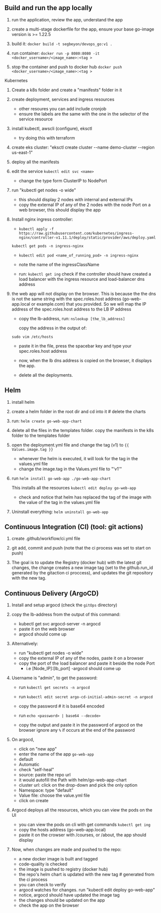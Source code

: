 ## Build and run the app locally

1. run the application, review the app, understand the app

2. create a multi-stage dockerfile for the app, ensure your base go-image version is >= 1.22.5

3. build it: 
   ```docker build -t segbeyon/devops_go:v1 . ```

4. run container: 
``` docker run -p 8080:8080 -it <docker_username>/<image_name>:<tag > ```

5. stop the container and push to docker hub
   ``` docker push <docker_username>/<image_name>:<tag > ```


Kubernetes

1. Create a k8s folder and create a "manifests" folder in it

2. create deployment, services and ingress resources
   - other resoures you can add include cronjob
   - ensure the labels are the same with the one in the 
     selector of the service resource

3. install kubectl, awscli (configure), eksctl
   - try doing this with terraform

4. create eks cluster: "eksctl create cluster --name demo-cluster --region us-east-1"

5. deploy all the manifests

6. edit the service 
   ```kubectl edit svc <name>```
   - change the type form ClusterIP to NodePort

7. run "kubectl get nodes -o wide"
   - this should display 2 nodes with internal and external IPs
   - copy the external IP of any of the 2 nodes with the node Port on a web browser, this should display the app

8. Install nginx ingress controller:
   - ```kubectl apply -f https://raw.githubusercontent.com/kubernetes/ingress-nginx/controller-v1.11.1/deploy/static/provider/aws/deploy.yaml```

   ```kubectl get pods -n ingress-nginx```

   - ```kubectl edit pod <name_of_running_pod> -n ingress-nginx``` 
        
   - note the name of the ingressClassName

   - run: 
     ```kubectl get ing``` 
     check if the controller should have created a load balancer with the ingress resource and load-balancer dns address

9. the web app will not display on the browser. This is because the the dns is not the
   same string with the spec.roles.host address (go-web-app.local or example.com) that
   you provided. So we will map the IP address of the spec.roles.host address to the 
   LB IP address 

   - copy the lb-address, run: 
     ```nslookup [the_lb_address]``` 

     copy the address in the output of:

    ```sudo vim /etc/hosts```

   - paste it in the file, press the spacebar key and type your spec.roles.host address

   - now, when the lb dns address is copied on the browser, it displays the app.
     
   - delete all the deployments.


## Helm

1. install helm

2. create a helm folder in the root dir and cd into it # delete the charts

3. run: 
   ```helm create go-web-app-chart```

4. delete all the files in the templates folder. copy the manifests in the k8s folder to the templates folder

5. open the deployment.yml file and change the tag (v1) to 
   `{{ Values.image.tag }}`
   - whenever the helm is executed, it will look for the tag in the values.yml file
   - change the image.tag in the Values.yml file to "'v1'"

6. run 
   ```helm install go-web-app ./go-web-app-chart``` 
   
   This installs all the resources
      ```kubectl edit deploy go-web-app``` 
   
   - check and notice that helm has replaced the tag of the image with the value of the tag in the values.yml file

7. Uninstall everything: 
   ```helm uninstall go-web-app```



## Continuous Integration (CI) (tool: git actions)

1. create .github/workflow/ci.yml file

2. git add, commit and push (note that the ci process was set to start on push)

3. The goal is to update the Registry (docker hub) with the latest git changes, the change
   creates a new image tag (set to the github.run_id generated by the gitaction ci proccess), and updates the git repository with the new tag.



## Continuous Delivery (ArgoCD)

1. Install and setup argocd (check the `gitOps` directory)

2. copy the lb-address from the output of this command:
   - kubectl get svc argocd-server -n argocd
   - paste it on the web browser
   - argocd should come up

3. Alternatively:
   - run "kubectl get nodes -o wide"
   - copy the external IP of any of the nodes, paste it on a browser
   - copy the port of the load balancer and paste it beside the node Port
     - i.e [Node_IP]:[lb_port]
     -argocd should come up

4. Username is "admin", to get the password:
   - run 
     ```kubectl get secrets -n argocd```
   - run 
      ```kubectl edit secret argo-cd-initial-admin-secret -n argocd```
   - copy the password # it is base64 encoded

   - run 
     ```echo <password> | base64 --decode>```

   - copy the output and paste it in the password of argocd on the browser ignore any `%` if occurs at the end of the password

5. On argocd, 
   - click on "new app"
   - enter the name of the app `go-web-app`
   - default
   - Automatic
   - check "self-heal"
   - source: paste the repo url
   - it would autofill the Path with helm/go-web-app-chart
   - cluster url: click on the drop-down and pick the only option
   - Namespace: type "default"
   - Value file: choose the value.yml file
   - click on create

7. Argocd deploys all the resources, which you can view the pods on the UI
   - you can view the pods on cli with get commands
     ```kubectl get ing```
   - copy the hosts address (go-web-app.local)
   - paste it on the crowser with /courses, or /about, the app should display

8. Now, when changes are made and pushed to the repo:
   - a new docker image is built and tagged
   - code-quality is checked
   - the image is pushed to registry (docker hub)
   - the repo's helm chart is updated with the new tag # generated from the ci process
   - you can check to verify
   - argocd watches for changes. run "kubectl edit deploy go-web-app"
   - notice, argocd should have updated the image tag
   - the changes should be updated on the app 
   - check the app on the browser

